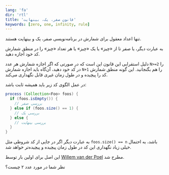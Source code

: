 ```yaml
---
lang: 'fa'
dir: 'rtl'
title: 'قانون صفر، یک، بینهایت'
keywords: [zero, one, infinity, rule]
---
```


<!--
قانون صفر، یک، بینهایت
-->

تنها اعداد معقول برای شمارش در برنامه‌نویسی صفر، یک و بینهایت هستند.

به عبارت دیگر، یا صفر تا از «چیز» یا یک «چیز» یا هر تعداد «چیز» را در منطق شمارش کد خود اجازه دهید.

دلیل استقرایی این قانون این است که در صورتی که اگر اجازه شمارش هر عدد `N>=2` را در کد خود دهید، آن‌گاه باید اجازه شمارش `N+1` را هم بگنجانید.
این گونه منطق شمارش کد را پیچیده و در طول زمان غیری قابل نگهداری می‌کند.

در عمل الگوی کد زیر باید همیشه ثابت باشد:

```java
process (Collection<Foo> foos) {
  if (foos.isEmpty()) {
    // بررسی صفر
  } else if (foos.size() == 1) {
    // بررسی یک
  } else {
    // بررسی بینهایت
  }
}
```
به عبارت دیگر اگر در جایی از کد شروطی مثل `foos.size() == n` باشد، به احتمال خیلی زیاد نگهداری این کد در طول زمان پیچیده و پیچیده‌تر خواهد شد.

این اصل برای اولین بار توسط [Willem van der Poel][1] مطرح شد.

نظر شما در مورد عدد ۲ چیست؟

[1]: https://en.wikipedia.org/wiki/Willem_van_der_Poel

